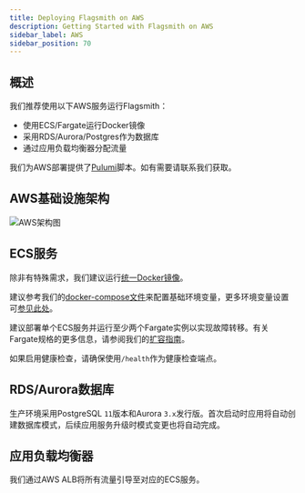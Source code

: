 ```yaml
---
title: Deploying Flagsmith on AWS
description: Getting Started with Flagsmith on AWS
sidebar_label: AWS
sidebar_position: 70
---
```


## 概述

我们推荐使用以下AWS服务运行Flagsmith：

- 使用ECS/Fargate运行Docker镜像
- 采用RDS/Aurora/Postgres作为数据库
- 通过应用负载均衡器分配流量

我们为AWS部署提供了[Pulumi](https://www.pulumi.com/)脚本。如有需要请联系我们获取。

## AWS基础设施架构

![AWS架构图](/img/ecs-overview.svg)

## ECS服务

除非有特殊需求，我们建议运行[统一Docker镜像](https://hub.docker.com/repository/docker/flagsmith/flagsmith)。

建议参考我们的[docker-compose文件](https://github.com/Flagsmith/self-hosted/blob/main/docker-compose.yml)来配置基础环境变量，更多环境变量设置可[参见此处](locally-api.md#environment-variables)。

建议部署单个ECS服务并运行至少两个Fargate实例以实现故障转移。有关Fargate规格的更多信息，请参阅我们的[扩容指南](/deployment/configuration/sizing-and-scaling)。

如果启用健康检查，请确保使用`/health`作为健康检查端点。

## RDS/Aurora数据库

生产环境采用PostgreSQL `11`版本和Aurora `3.x`发行版。首次启动时应用将自动创建数据库模式，后续应用服务升级时模式变更也将自动完成。

## 应用负载均衡器

我们通过AWS ALB将所有流量引导至对应的ECS服务。
